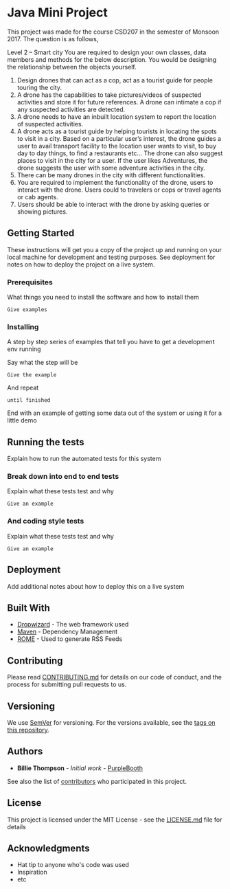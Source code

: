 # Java Mini Project

This project was made for the course CSD207 in the semester of Monsoon 2017.
The question is as follows,

Level 2 – Smart city
You are required to design your own classes, data members and methods for the below description. You would be designing the relationship between the objects yourself.
1. Design drones that can act as a cop, act as a tourist guide for people touring the city. 
2. A drone has the capabilities to take pictures/videos of suspected activities and store it for future references. A drone can intimate a cop if any suspected activities are detected.
3. A drone needs to have an inbuilt location system to report the location of suspected activities.
4. A drone acts as a tourist guide by helping tourists in locating the spots to visit in a city. Based on a particular user’s interest, the drone guides a user to avail transport facility to the location user wants to visit, to buy day to day things, to find a restaurants etc… The drone can also suggest places to visit in the city for a user. If the user likes Adventures, the drone suggests the user with some adventure activities in the city.
5. There can be many drones in the city with different functionalities.
6. You are required to implement the functionality of the drone, users to interact with the drone. Users could to travelers or cops or travel agents or cab agents.
7. Users should be able to interact with the drone by asking queries or showing pictures.

## Getting Started

These instructions will get you a copy of the project up and running on your local machine for development and testing purposes. See deployment for notes on how to deploy the project on a live system.

### Prerequisites

What things you need to install the software and how to install them

```
Give examples
```

### Installing

A step by step series of examples that tell you have to get a development env running

Say what the step will be

```
Give the example
```

And repeat

```
until finished
```

End with an example of getting some data out of the system or using it for a little demo

## Running the tests

Explain how to run the automated tests for this system

### Break down into end to end tests

Explain what these tests test and why

```
Give an example
```

### And coding style tests

Explain what these tests test and why

```
Give an example
```

## Deployment

Add additional notes about how to deploy this on a live system

## Built With

* [Dropwizard](http://www.dropwizard.io/1.0.2/docs/) - The web framework used
* [Maven](https://maven.apache.org/) - Dependency Management
* [ROME](https://rometools.github.io/rome/) - Used to generate RSS Feeds

## Contributing

Please read [CONTRIBUTING.md](https://gist.github.com/PurpleBooth/b24679402957c63ec426) for details on our code of conduct, and the process for submitting pull requests to us.

## Versioning

We use [SemVer](http://semver.org/) for versioning. For the versions available, see the [tags on this repository](https://github.com/your/project/tags). 

## Authors

* **Billie Thompson** - *Initial work* - [PurpleBooth](https://github.com/PurpleBooth)

See also the list of [contributors](https://github.com/your/project/contributors) who participated in this project.

## License

This project is licensed under the MIT License - see the [LICENSE.md](LICENSE.md) file for details

## Acknowledgments

* Hat tip to anyone who's code was used
* Inspiration
* etc

